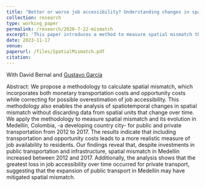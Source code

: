 ```yaml
---
title: "Better or worse job accessibility? Understanding changes in spatial mismatch: Evidence from  Medellín, Colombia (Resubmitted, 2nd round, Journal of Transport Geography)"
collection: research
type: working_paper
permalink: /research/2020-7-22-mismatch
excerpt: 'This paper introduces a method to measure spatial mismatch that accounts for both transportation and opportunity costs. Applied to Medellín (2012–2017), the analysis shows rising spatial mismatch overall—driven largely by declining job accessibility via private transport. Public transit investments may have helped offset this trend for lower-income commuters.'
date: 2023-11-17
venue: 
paperurl: /files/SpatialMismatch.pdf
citation: 
---
```

With David Bernal and [Gustavo García](https://www.eafit.edu.co/docentes-investigadores/Paginas/gustavo-garcia.aspx)

Abstract: We propose a methodology to calculate spatial mismatch, which incorporates both monetary transportation costs and opportunity costs while correcting for possible overestimation of job accessibility. This methodology also enables the analysis of spatiotemporal changes in spatial mismatch without discarding data from spatial units that change over time. We apply the methodology to measure spatial mismatch and its evolution in Medellín, Colombia, -a developing country city- for public and private transportation from 2012 to 2017. The results indicate that including transportation and opportunity costs leads to a more realistic measure of job availability to residents. Our findings reveal that, despite investments in public transportation and infrastructure, spatial mismatch in Medellín increased between 2012 and 2017. Additionally, the analysis shows that the greatest loss in job accessibility over time occurred for private transport, suggesting that the expansion of public transport in Medellín may have mitigated spatial mismatch.
